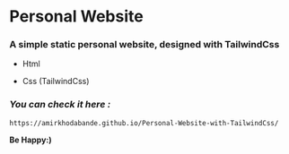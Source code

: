 # Personal Website

### A simple static personal website, designed with TailwindCss

- Html

- Css (TailwindCss)

### _You can check it here :_
`https://amirkhodabande.github.io/Personal-Website-with-TailwindCss/`


**Be Happy:)**
